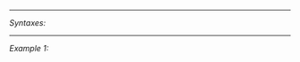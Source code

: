 


---
*Syntaxes:*

<!-- [] call `BIN_fnc_bakeAntenna` -->

---
*Example 1:*

<!-- 
```sqf
[] call BIN_fnc_bakeAntenna;
``` -->